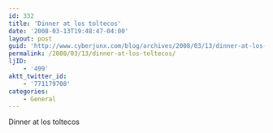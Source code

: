 ```yaml
---
id: 332
title: 'Dinner at los toltecos'
date: '2008-03-13T19:48:47-04:00'
layout: post
guid: 'http://www.cyberjunx.com/blog/archives/2008/03/13/dinner-at-los-toltecos/'
permalink: /2008/03/13/dinner-at-los-toltecos/
ljID:
    - '499'
aktt_twitter_id:
    - '771179708'
categories:
    - General
---
```


Dinner at los toltecos